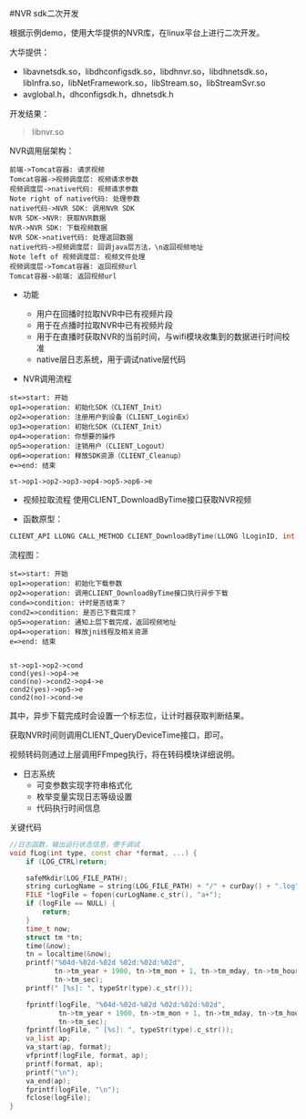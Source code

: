 #NVR sdk二次开发

根据示例demo，使用大华提供的NVR库，在linux平台上进行二次开发。

大华提供：
- libavnetsdk.so，libdhconfigsdk.so，libdhnvr.so，libdhnetsdk.so，libInfra.so，libNetFramework.so，libStream.so，libStreamSvr.so
- avglobal.h，dhconfigsdk.h，dhnetsdk.h

开发结果：
> libnvr.so

NVR调用层架构：

```seq
前端->Tomcat容器: 请求视频
Tomcat容器->视频调度层: 视频请求参数
视频调度层->native代码: 视频请求参数
Note right of native代码: 处理参数
native代码->NVR SDK: 调用NVR SDK
NVR SDK->NVR: 获取NVR数据
NVR->NVR SDK: 下载视频数据
NVR SDK->native代码: 处理返回数据
native代码->视频调度层: 回调java层方法，\n返回视频地址
Note left of 视频调度层: 视频文件处理
视频调度层->Tomcat容器: 返回视频url
Tomcat容器->前端: 返回视频url
```

- 功能
  - 用户在回播时拉取NVR中已有视频片段
  - 用于在点播时拉取NVR中已有视频片段
  - 用于在直播时获取NVR的当前时间，与wifi模块收集到的数据进行时间校准
  - native层日志系统，用于调试native层代码

- NVR调用流程
```flow
st=>start: 开始
op1=>operation: 初始化SDK（CLIENT_Init）
op2=>operation: 注册用户到设备（CLIENT_LoginEx）
op3=>operation: 初始化SDK（CLIENT_Init）
op4=>operation: 你想要的操作
op5=>operation: 注销用户（CLIENT_Logout）
op6=>operation: 释放SDK资源（CLIENT_Cleanup）
e=>end: 结束

st->op1->op2->op3->op4->op5->op6->e
```

- 视频拉取流程
使用CLIENT_DownloadByTime接口获取NVR视频

* 函数原型：
```c
CLIENT_API LLONG CALL_METHOD CLIENT_DownloadByTime(LLONG lLoginID, int nChannelId, int nRecordFileType, LPNET_TIME tmStart, LPNET_TIME tmEnd, char *sSavedFileName, fTimeDownLoadPosCallBack cbTimeDownLoadPos, LDWORD dwUserData);
```

流程图：
```flow
st=>start: 开始
op1=>operation: 初始化下载参数
op2=>operation: 调用CLIENT_DownloadByTime接口执行异步下载
cond=>condition: 计时是否结束？
cond2=>condition: 是否已下载完成？
op5=>operation: 通知上层下载完成，返回视频地址
op4=>operation: 释放jni线程及相关资源
e=>end: 结束


st->op1->op2->cond
cond(yes)->op4->e
cond(no)->cond2->op4->e
cond2(yes)->op5->e
cond2(no)->cond->e
```
其中，异步下载完成时会设置一个标志位，让计时器获取判断结果。

获取NVR时间则调用CLIENT_QueryDeviceTime接口，即可。

视频转码则通过上层调用FFmpeg执行，将在转码模块详细说明。

- 日志系统
  - 可变参数实现字符串格式化
  - 枚举变量实现日志等级设置
  - 代码执行时间信息

关键代码
```c++
//日志函数，输出运行状态信息，便于调试
void fLog(int type, const char *format, ...) {
    if (LOG_CTRL)return;

    safeMkdir(LOG_FILE_PATH);
    string curLogName = string(LOG_FILE_PATH) + "/" + curDay() + ".log";
    FILE *logFile = fopen(curLogName.c_str(), "a+");
    if (logFile == NULL) {
        return;
    }
    time_t now;
    struct tm *tn;
    time(&now);
    tn = localtime(&now);
    printf("%04d-%02d-%02d %02d:%02d:%02d",
           tn->tm_year + 1900, tn->tm_mon + 1, tn->tm_mday, tn->tm_hour, tn->tm_min,
           tn->tm_sec);
    printf(" [%s]: ", typeStr(type).c_str());

    fprintf(logFile, "%04d-%02d-%02d %02d:%02d:%02d",
            tn->tm_year + 1900, tn->tm_mon + 1, tn->tm_mday, tn->tm_hour, tn->tm_min,
            tn->tm_sec);
    fprintf(logFile, " [%s]: ", typeStr(type).c_str());
    va_list ap;
    va_start(ap, format);
    vfprintf(logFile, format, ap);
    printf(format, ap);
    printf("\n");
    va_end(ap);
    fprintf(logFile, "\n");
    fclose(logFile);
}
```

